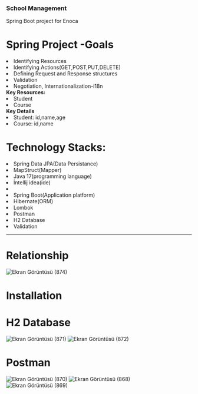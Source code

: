 <h3>School Management</h3>
Spring Boot project for Enoca
<h1>Spring Project -Goals </h1>
<li>Identifying Resources</li>
<li>Identifying Actions(GET,POST,PUT,DELETE)</li>
<li>Defining Request and Response structures</li>
<li>Validation</li>
<li> Negotiation, Internationalization-i18n </li>
<b> Key Resources: </b>
<li>Student</li>
<li>Course</li>
<b>Key Details</b>
<li>Student: id,name,age</li>
<li>Course: id,name</li>
<h1>Technology Stacks: </h1>
<li> Spring Data JPA(Data Persistance) </li>
<li>MapStruct(Mapper) </li>
<li>Java 17(programming language) </li>
<li>İntellij idea(ide)<li>
<li>Spring Boot(Application platform)</li>
<li> Hibernate(ORM)</li>
<li>Lombok</li>
<li>Postman</li>
<li> H2 Database</li>
<li>Validation</li>
<hr>
<h1>Relationship </h1>

![Ekran Görüntüsü (874)](https://user-images.githubusercontent.com/54955167/220481114-8cda8f5c-7c7c-4f8d-8ea5-507322a52b64.png)

<h1> Installation </h1>

<h1>H2 Database </h1>

![Ekran Görüntüsü (871)](https://user-images.githubusercontent.com/54955167/220480116-e1d7def4-553b-4828-aa15-4161e688d941.png)
![Ekran Görüntüsü (872)](https://user-images.githubusercontent.com/54955167/220480226-d852ab4a-44db-4cfa-ad2b-a255babce1ba.png)

<h1> Postman </h1>

![Ekran Görüntüsü (870)](https://user-images.githubusercontent.com/54955167/220479894-beec7750-ec0f-4a67-9e7d-88885f76b6af.png)
![Ekran Görüntüsü (868)](https://user-images.githubusercontent.com/54955167/220479690-bcc9b057-a09f-4552-835f-e1331c856b44.png)
![Ekran Görüntüsü (869)](https://user-images.githubusercontent.com/54955167/220479773-405a6c73-f07c-42f6-8a02-48744ec9b594.png)

